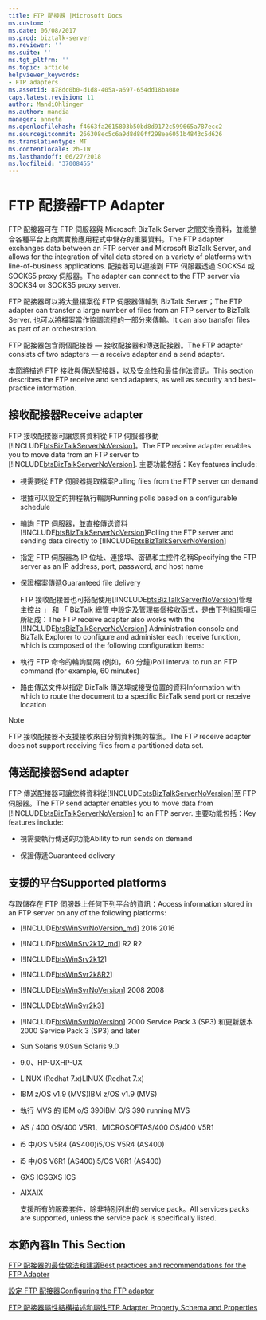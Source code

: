```yaml
---
title: FTP 配接器 |Microsoft Docs
ms.custom: ''
ms.date: 06/08/2017
ms.prod: biztalk-server
ms.reviewer: ''
ms.suite: ''
ms.tgt_pltfrm: ''
ms.topic: article
helpviewer_keywords:
- FTP adapters
ms.assetid: 878dc0b0-d1d8-405a-a697-654dd18ba08e
caps.latest.revision: 11
author: MandiOhlinger
ms.author: mandia
manager: anneta
ms.openlocfilehash: f4663fa2615803b50bd8d9172c599665a787ecc2
ms.sourcegitcommit: 266308ec5c6a9d8d80ff298ee6051b4843c5d626
ms.translationtype: MT
ms.contentlocale: zh-TW
ms.lasthandoff: 06/27/2018
ms.locfileid: "37008455"
---
```

# <a name="ftp-adapter"></a><span data-ttu-id="df587-102">FTP 配接器</span><span class="sxs-lookup"><span data-stu-id="df587-102">FTP Adapter</span></span>
<span data-ttu-id="df587-103">FTP 配接器可在 FTP 伺服器與 Microsoft BizTalk Server 之間交換資料，並能整合各種平台上商業實務應用程式中儲存的重要資料。</span><span class="sxs-lookup"><span data-stu-id="df587-103">The FTP adapter exchanges data between an FTP server and Microsoft BizTalk Server, and allows for the integration of vital data stored on a variety of platforms with line-of-business applications.</span></span> <span data-ttu-id="df587-104">配接器可以連接到 FTP 伺服器透過 SOCKS4 或 SOCKS5 proxy 伺服器。</span><span class="sxs-lookup"><span data-stu-id="df587-104">The adapter can connect to the FTP server via SOCKS4 or SOCKS5 proxy server.</span></span>  
  
 <span data-ttu-id="df587-105">FTP 配接器可以將大量檔案從 FTP 伺服器傳輸到 BizTalk Server；</span><span class="sxs-lookup"><span data-stu-id="df587-105">The FTP adapter can transfer a large number of files from an FTP server to BizTalk Server.</span></span> <span data-ttu-id="df587-106">也可以將檔案當作協調流程的一部分來傳輸。</span><span class="sxs-lookup"><span data-stu-id="df587-106">It can also transfer files as part of an orchestration.</span></span>  
  
 <span data-ttu-id="df587-107">FTP 配接器包含兩個配接器 — 接收配接器和傳送配接器。</span><span class="sxs-lookup"><span data-stu-id="df587-107">The FTP adapter consists of two adapters — a receive adapter and a send adapter.</span></span>  

<span data-ttu-id="df587-108">本節將描述 FTP 接收與傳送配接器，以及安全性和最佳作法資訊。</span><span class="sxs-lookup"><span data-stu-id="df587-108">This section describes the FTP receive and send adapters, as well as security and best-practice information.</span></span>  
  
 ## <a name="receive-adapter"></a><span data-ttu-id="df587-109">接收配接器</span><span class="sxs-lookup"><span data-stu-id="df587-109">Receive adapter</span></span>  
  
 <span data-ttu-id="df587-110">FTP 接收配接器可讓您將資料從 FTP 伺服器移動[!INCLUDE[btsBizTalkServerNoVersion](../includes/btsbiztalkservernoversion-md.md)]。</span><span class="sxs-lookup"><span data-stu-id="df587-110">The FTP receive adapter enables you to move data from an FTP server to [!INCLUDE[btsBizTalkServerNoVersion](../includes/btsbiztalkservernoversion-md.md)].</span></span> <span data-ttu-id="df587-111">主要功能包括：</span><span class="sxs-lookup"><span data-stu-id="df587-111">Key features include:</span></span>  
  
- <span data-ttu-id="df587-112">視需要從 FTP 伺服器提取檔案</span><span class="sxs-lookup"><span data-stu-id="df587-112">Pulling files from the FTP server on demand</span></span>  
  
- <span data-ttu-id="df587-113">根據可以設定的排程執行輪詢</span><span class="sxs-lookup"><span data-stu-id="df587-113">Running polls based on a configurable schedule</span></span>  
  
- <span data-ttu-id="df587-114">輪詢 FTP 伺服器，並直接傳送資料 [!INCLUDE[btsBizTalkServerNoVersion](../includes/btsbiztalkservernoversion-md.md)]</span><span class="sxs-lookup"><span data-stu-id="df587-114">Polling the FTP server and sending data directly to [!INCLUDE[btsBizTalkServerNoVersion](../includes/btsbiztalkservernoversion-md.md)]</span></span>  
  
- <span data-ttu-id="df587-115">指定 FTP 伺服器為 IP 位址、連接埠、密碼和主控件名稱</span><span class="sxs-lookup"><span data-stu-id="df587-115">Specifying the FTP server as an IP address, port, password, and host name</span></span>  
  
- <span data-ttu-id="df587-116">保證檔案傳遞</span><span class="sxs-lookup"><span data-stu-id="df587-116">Guaranteed file delivery</span></span>  
  
   <span data-ttu-id="df587-117">FTP 接收配接器也可搭配使用[!INCLUDE[btsBizTalkServerNoVersion](../includes/btsbiztalkservernoversion-md.md)]管理主控台 」 和 「 BizTalk 總管 中設定及管理每個接收函式，是由下列組態項目所組成：</span><span class="sxs-lookup"><span data-stu-id="df587-117">The FTP receive adapter also works with the [!INCLUDE[btsBizTalkServerNoVersion](../includes/btsbiztalkservernoversion-md.md)] Administration console and BizTalk Explorer to configure and administer each receive function, which is composed of the following configuration items:</span></span>  
  
- <span data-ttu-id="df587-118">執行 FTP 命令的輪詢間隔 (例如，60 分鐘)</span><span class="sxs-lookup"><span data-stu-id="df587-118">Poll interval to run an FTP command (for example, 60 minutes)</span></span>  
  
- <span data-ttu-id="df587-119">路由傳送文件以指定 BizTalk 傳送埠或接受位置的資料</span><span class="sxs-lookup"><span data-stu-id="df587-119">Information with which to route the document to a specific BizTalk send port or receive location</span></span>  
  
> [!NOTE]
>  <span data-ttu-id="df587-120">FTP 接收配接器不支援接收來自分割資料集的檔案。</span><span class="sxs-lookup"><span data-stu-id="df587-120">The FTP receive adapter does not support receiving files from a partitioned data set.</span></span>  
  
## <a name="send-adapter"></a><span data-ttu-id="df587-121">傳送配接器</span><span class="sxs-lookup"><span data-stu-id="df587-121">Send adapter</span></span>  
  
 <span data-ttu-id="df587-122">FTP 傳送配接器可讓您將資料從[!INCLUDE[btsBizTalkServerNoVersion](../includes/btsbiztalkservernoversion-md.md)]至 FTP 伺服器。</span><span class="sxs-lookup"><span data-stu-id="df587-122">The FTP send adapter enables you to move data from [!INCLUDE[btsBizTalkServerNoVersion](../includes/btsbiztalkservernoversion-md.md)] to an FTP server.</span></span> <span data-ttu-id="df587-123">主要功能包括：</span><span class="sxs-lookup"><span data-stu-id="df587-123">Key features include:</span></span>  
  
-   <span data-ttu-id="df587-124">視需要執行傳送的功能</span><span class="sxs-lookup"><span data-stu-id="df587-124">Ability to run sends on demand</span></span>  
  
-   <span data-ttu-id="df587-125">保證傳遞</span><span class="sxs-lookup"><span data-stu-id="df587-125">Guaranteed delivery</span></span>  
  
## <a name="supported-platforms"></a><span data-ttu-id="df587-126">支援的平台</span><span class="sxs-lookup"><span data-stu-id="df587-126">Supported platforms</span></span>  
<span data-ttu-id="df587-127">存取儲存在 FTP 伺服器上任何下列平台的資訊：</span><span class="sxs-lookup"><span data-stu-id="df587-127">Access information stored in an FTP server on any of the following platforms:</span></span>  

- [!INCLUDE[btsWinSvrNoVersion_md](../includes/btswinsvrnoversion-md.md)]<span data-ttu-id="df587-128"> 2016</span><span class="sxs-lookup"><span data-stu-id="df587-128"> 2016</span></span>

- [!INCLUDE[btsWinSrv2k12_md](../includes/btswinsrv2k12-md.md)]<span data-ttu-id="df587-129"> R2</span><span class="sxs-lookup"><span data-stu-id="df587-129"> R2</span></span>
  
- [!INCLUDE[btsWinSrv2k12](../includes/btswinsrv2k12-md.md)]  
  
- [!INCLUDE[btsWinSvr2k8R2](../includes/btswinsvr2k8r2-md.md)]  
  
- [!INCLUDE[btsWinSvrNoVersion](../includes/btswinsvrnoversion-md.md)]<span data-ttu-id="df587-130"> 2008</span><span class="sxs-lookup"><span data-stu-id="df587-130"> 2008</span></span>  
  
- [!INCLUDE[btsWinSvr2k3](../includes/btswinsvr2k3-md.md)]  
  
- [!INCLUDE[btsWinSvrNoVersion](../includes/btswinsvrnoversion-md.md)]<span data-ttu-id="df587-131"> 2000 Service Pack 3 (SP3) 和更新版本</span><span class="sxs-lookup"><span data-stu-id="df587-131"> 2000 Service Pack 3 (SP3) and later</span></span>  
  
- <span data-ttu-id="df587-132">Sun Solaris 9.0</span><span class="sxs-lookup"><span data-stu-id="df587-132">Sun Solaris 9.0</span></span>  
  
- <span data-ttu-id="df587-133">9.0、HP-UX</span><span class="sxs-lookup"><span data-stu-id="df587-133">HP-UX</span></span>  
  
- <span data-ttu-id="df587-134">LINUX (Redhat 7.x)</span><span class="sxs-lookup"><span data-stu-id="df587-134">LINUX (Redhat 7.x)</span></span>  
  
- <span data-ttu-id="df587-135">IBM z/OS v1.9 (MVS)</span><span class="sxs-lookup"><span data-stu-id="df587-135">IBM z/OS v1.9 (MVS)</span></span>  
  
- <span data-ttu-id="df587-136">執行 MVS 的 IBM o/S 390</span><span class="sxs-lookup"><span data-stu-id="df587-136">IBM O/S 390 running MVS</span></span>  
  
- <span data-ttu-id="df587-137">AS / 400 OS/400 V5R1、MICROSOFT</span><span class="sxs-lookup"><span data-stu-id="df587-137">AS/400 OS/400 V5R1</span></span>  
  
- <span data-ttu-id="df587-138">i5 中/OS V5R4 (AS400)</span><span class="sxs-lookup"><span data-stu-id="df587-138">i5/OS V5R4 (AS400)</span></span>  
  
- <span data-ttu-id="df587-139">i5 中/OS V6R1 (AS400)</span><span class="sxs-lookup"><span data-stu-id="df587-139">i5/OS V6R1 (AS400)</span></span>  
  
- <span data-ttu-id="df587-140">GXS ICS</span><span class="sxs-lookup"><span data-stu-id="df587-140">GXS ICS</span></span>  
  
- <span data-ttu-id="df587-141">AIX</span><span class="sxs-lookup"><span data-stu-id="df587-141">AIX</span></span>  
  
  <span data-ttu-id="df587-142">支援所有的服務套件，除非特別列出的 service pack。</span><span class="sxs-lookup"><span data-stu-id="df587-142">All services packs are supported, unless the service pack is specifically listed.</span></span>  
  
## <a name="in-this-section"></a><span data-ttu-id="df587-143">本節內容</span><span class="sxs-lookup"><span data-stu-id="df587-143">In This Section</span></span>  
  
[<span data-ttu-id="df587-144">FTP 配接器的最佳做法和建議</span><span class="sxs-lookup"><span data-stu-id="df587-144">Best practices and recommendations for the FTP Adapter</span></span>](../core/best-practices-and-recommendations-for-the-ftp-adapter.md)  

[<span data-ttu-id="df587-145">設定 FTP 配接器</span><span class="sxs-lookup"><span data-stu-id="df587-145">Configuring the FTP adapter</span></span>](../core/configuring-the-ftp-adapter.md)  

[<span data-ttu-id="df587-146">FTP 配接器屬性結構描述和屬性</span><span class="sxs-lookup"><span data-stu-id="df587-146">FTP Adapter Property Schema and Properties</span></span>](../core/ftp-adapter-property-schema-and-properties.md)
